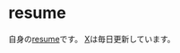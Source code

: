 # resume
自身の[resume](https://suma-web.github.io/resume/startbootstrap-resume-gh-pages/index.html)です。
[X](https://x.com/masapeno)は毎日更新しています。
